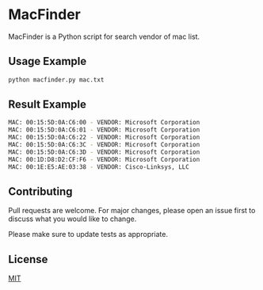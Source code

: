 # MacFinder

MacFinder is a Python script for search vendor of mac list.

## Usage Example

```bash
python macfinder.py mac.txt
```

## Result Example

```bash
MAC: 00:15:5D:0A:C6:00 - VENDOR: Microsoft Corporation
MAC: 00:15:5D:0A:C6:01 - VENDOR: Microsoft Corporation
MAC: 00:15:5D:0A:C6:22 - VENDOR: Microsoft Corporation
MAC: 00:15:5D:0A:C6:3C - VENDOR: Microsoft Corporation
MAC: 00:15:5D:0A:C6:3D - VENDOR: Microsoft Corporation
MAC: 00:1D:D8:D2:CF:F6 - VENDOR: Microsoft Corporation
MAC: 00:1E:E5:AE:03:38 - VENDOR: Cisco-Linksys, LLC
```

## Contributing
Pull requests are welcome. For major changes, please open an issue first to discuss what you would like to change.

Please make sure to update tests as appropriate.

## License
[MIT](https://choosealicense.com/licenses/mit/)
